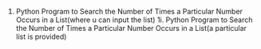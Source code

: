 1. Python Program to Search the Number of Times a Particular Number Occurs in a List(where u can input the list)
1i. Python Program to Search the Number of Times a Particular Number Occurs in a List(a particular list is provided)

